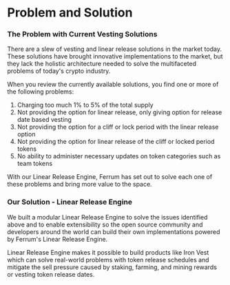 # Problem and Solution

### The Problem with Current Vesting Solutions

There are a slew of vesting and linear release solutions in the market today. These solutions have brought innovative implementations to the market, but they lack the holistic architecture needed to solve the multifaceted problems of today's crypto industry.

When you review the currently available solutions, you find one or more of the following problems:

1. Charging too much 1% to 5% of the total supply
2. Not providing the option for linear release, only giving option for release date based vesting
3. Not providing the option for a cliff or lock period with the linear release option
4. Not providing the option for linear release of the cliff or locked period tokens
5. No ability to administer necessary updates on token categories such as team tokens

With our Linear Release Engine, Ferrum has set out to solve each one of these problems and bring more value to the space.

### Our Solution - Linear Release Engine

We built a modular Linear Release Engine to solve the issues identified above and to enable extensibility so the open source community and developers around the world can build their own implementations powered by Ferrum's Linear Release Engine.

Linear Release Engine makes it possible to build products like Iron Vest which can solve real-world problems with token release schedules and mitigate the sell pressure caused by staking, farming, and mining rewards or vesting token release dates.
